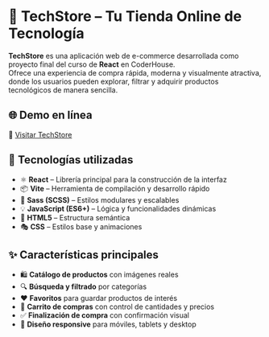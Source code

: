 # 🛒 TechStore – Tu Tienda Online de Tecnología

**TechStore** es una aplicación web de e-commerce desarrollada como proyecto final del curso de **React** en CoderHouse.  
Ofrece una experiencia de compra rápida, moderna y visualmente atractiva, donde los usuarios pueden explorar, filtrar y adquirir productos tecnológicos de manera sencilla.

## 🌐 Demo en línea
🔗 [Visitar TechStore](https://tu-enlace-a-la-web.com)  

## 🚀 Tecnologías utilizadas
- ⚛️ **React** – Librería principal para la construcción de la interfaz
- 📦 **Vite** – Herramienta de compilación y desarrollo rápido
- 🎨 **Sass (SCSS)** – Estilos modulares y escalables
- 💡 **JavaScript (ES6+)** – Lógica y funcionalidades dinámicas
- 🧱 **HTML5** – Estructura semántica
- 🎭 **CSS** – Estilos base y animaciones

## ✨ Características principales
- 🛍 **Catálogo de productos** con imágenes reales
- 🔍 **Búsqueda y filtrado** por categorías
- ❤️ **Favoritos** para guardar productos de interés
- 🛒 **Carrito de compras** con control de cantidades y precios
- ✅ **Finalización de compra** con confirmación visual
- 📱 **Diseño responsive** para móviles, tablets y desktop




